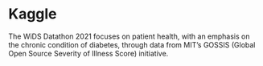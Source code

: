 # Kaggle
The WiDS Datathon 2021 focuses on patient health, with an emphasis on the chronic condition of diabetes, through data from MIT’s GOSSIS (Global Open Source Severity of Illness Score) initiative.
